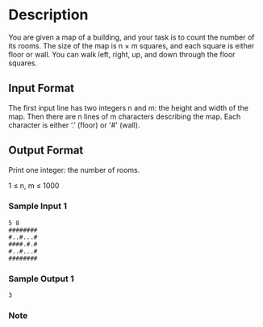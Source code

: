 
# Description
You are given a map of a building, and your task is to count the number of its rooms. The size of the map is n × m squares, and each square is either floor or wall. You can walk left, right, up, and down through the floor squares.


## Input Format

The first input line has two integers n and m: the height and width of the map.
Then there are n lines of m characters describing the map. Each character is either ‘.’ (floor) or '#' (wall).


## Output Format
Print one integer: the number of rooms.

1 ≤ n, m ≤ 1000

### Sample Input 1

```
5 8
########
#..#...#
####.#.#
#..#...#
########
```

### Sample Output 1
```
3
```

### Note

